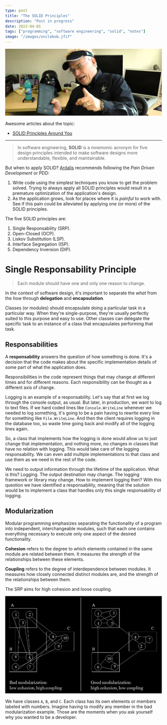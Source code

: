 ```yaml
---
type: post
title: "The SOLID Principles"
description: "Post in progress"
date: 2022-04-01
tags: ["programming", "software engineering", "solid", "notes"]
image: "/images/unclebob.jfif"
---
```


![](/images/unclebob.jfif)

Awesome articles about the topic:

- [SOLID Principles Around You](https://trekhleb.medium.com/solid-principles-around-you-6db2f0e12139)

---


> In software engineering, **SOLID** is a mnemonic acronym for five design principles intended to make software designs more understandable, flexible, and maintainable.

But when to apply SOLID? [Ardalis](https://twitter.com/ardalis) recommends following the *Pain Driven Development* or PDD:
1. Write code using the simplest techniques you know to get the problem solved. Trying to always apply all SOLID principles would result in a premature optimization of the application's design.
2. As the application grows, look for places where it is *painful* to work with. See if this pain could be alleviated by applying one (or more) of the SOLID principles.

The five SOLID principles are:

1. Single Responsability (SRP).
2. Open-Closed (OCP).
3. Liskov Substitution (LSP).
4. Interface Segregation (ISP).
5. Dependency Inversion (DIP).

# Single Responsability Principle

> Each module should have one and only one reason to change.

In the context of software design, it's important to separate the *what* from the *how* through **delegation** and **encapsulation**.

Classes (or modules) should encapsulate doing a particular task in a particular way. 
When they're single-purpose, they're usually perfectly suited to this purpose and easy to use.
Other classes can delegate the specific task to an instance of a class that encapsulates performing that task.

## Responsabilities

A **responsability** answers the question of how something is done.
It's a decision that the code makes about the specific implementation details of some part of what the application does.

Responsibilities in the code represent things that may change at different times and for different reasons.
Each responsibility can be thought as a different axis of change.

Logging is an example of a responsability.
Let's say that at first we log through the console output, as usual.
But later, in production, we want to log to text files.
If we hard coded lines like `Console.WriteLine` whenever we needed to log something, it's going to be a pain having to rewrite every line for something like `File.WriteLine`.
And then the client requires logging in the database too, so waste time going back and modify all of the logging lines again.

So, a class that implements how the logging is done would allow us to just change that implementation, and nothing more, no changes in classes that have no relation with logging.
This would take care of the logging responsability.
We can even add multiple implementations to that class and use them as we need in the rest of the code.

We need to output information through the lifetime of the application.
What is this? Logging.
The output destination may change.
The logging framework or library may change.
How to implement logging then? With this question we have identified a responsability, meaning that the solution would be to implement a class that handles only this single responsability of logging.

## Modularization

Modular programming emphasizes separating the functionality of a program into independent, interchangeable modules, such that each one contains everything necessary to execute only one aspect of the desired functionality.

**Cohesion** refers to the degree to which elements contained in the same module are related between them.
It measures the strength of the relationships between these elements.

**Coupling** refers to the degree of interdependence between modules.
It measures how closely connected distinct modules are, and the strength of the relationships between them.

The SRP aims for high cohesion and loose coupling.

![](/images/modularization.png)

We have classes `A`, `B`, and `C`.
Each class has its own elements or members labeled with numbers.
Imagine having to modify any member in the bad modularization example.
Those are the moments when you ask yourself why you wanted to be a developer.
